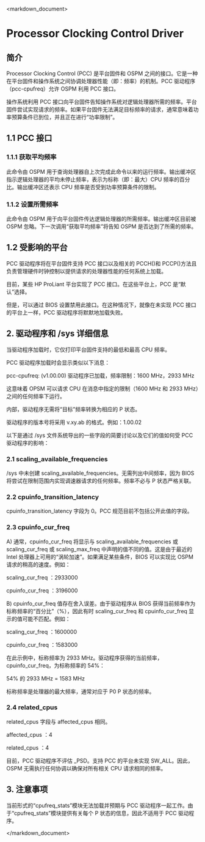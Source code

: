 <markdown_document>

# Processor Clocking Control Driver

## 简介

Processor Clocking Control (PCC) 是平台固件和 OSPM 之间的接口。它是一种在平台固件和操作系统之间协调处理器性能（即：频率）的机制。PCC 驱动程序（pcc-cpufreq）允许 OSPM 利用 PCC 接口。

操作系统利用 PCC 接口向平台固件告知操作系统对逻辑处理器所需的频率。平台固件尝试实现请求的频率。如果平台固件无法满足目标频率的请求，通常意味着功率预算条件已到位，并且正在进行“功率限制”。

## 1.1 PCC 接口

### 1.1.1 获取平均频率

此命令由 OSPM 用于查询处理器自上次完成此命令以来的运行频率。输出缓冲区指示逻辑处理器的平均未停止频率，表示为标称（即：最大）CPU 频率的百分比。输出缓冲区还表示 CPU 频率是否受到功率预算条件的限制。

### 1.1.2 设置所需频率

此命令由 OSPM 用于向平台固件传达逻辑处理器的所需频率。输出缓冲区目前被 OSPM 忽略。下一次调用“获取平均频率”将告知 OSPM 是否达到了所需的频率。

## 1.2 受影响的平台

PCC 驱动程序将在平台固件支持 PCC 接口以及相关的 PCCH()和 PCCP()方法且负责管理硬件时钟控制以提供请求的处理器性能的任何系统上加载。

目前，某些 HP ProLiant 平台实现了 PCC 接口。在这些平台上，PCC 是“默认”选择。

但是，可以通过 BIOS 设置禁用此接口。在这种情况下，就像在未实现 PCC 接口的平台上一样，PCC 驱动程序将默默地加载失败。

## 2. 驱动程序和 /sys 详细信息

当驱动程序加载时，它仅打印平台固件支持的最低和最高 CPU 频率。

PCC 驱动程序加载时会显示类似以下消息：

pcc-cpufreq: (v1.00.00) 驱动程序已加载，频率限制：1600 MHz，2933 MHz

这意味着 OPSM 可以请求 CPU 在消息中指定的限制（1600 MHz 和 2933 MHz）之间的任何频率下运行。

内部，驱动程序无需将“目标”频率转换为相应的 P 状态。

驱动程序的版本号将采用 v.xy.ab 的格式。例如：1.00.02

以下是通过 /sys 文件系统导出的一些字段的简要讨论以及它们的值如何受 PCC 驱动程序的影响：

### 2.1 scaling_available_frequencies

/sys 中未创建 scaling_available_frequencies。无需列出中间频率，因为 BIOS 将尝试在限制范围内实现调速器请求的任何频率。频率不必与 P 状态严格关联。

### 2.2 cpuinfo_transition_latency

cpuinfo_transition_latency 字段为 0。PCC 规范目前不包括公开此值的字段。

### 2.3 cpuinfo_cur_freq

A) 通常，cpuinfo_cur_freq 将显示与 scaling_available_frequencies 或 scaling_cur_freq 或 scaling_max_freq 中声明的值不同的值。这是由于最近的 Intel 处理器上可用的“涡轮加速”。如果满足某些条件，BIOS 可以实现比 OSPM 请求的稍高的速度。例如：

scaling_cur_freq ：2933000

cpuinfo_cur_freq ：3196000

B) cpuinfo_cur_freq 值存在舍入误差。由于驱动程序从 BIOS 获得当前频率作为标称频率的“百分比”（%），因此有时 scaling_cur_freq 和 cpuinfo_cur_freq 显示的值可能不匹配。例如：

scaling_cur_freq ：1600000

cpuinfo_cur_freq ：1583000

在此示例中，标称频率为 2933 MHz。驱动程序获得的当前频率，cpuinfo_cur_freq，为标称频率的 54%：

54% 的 2933 MHz = 1583 MHz

标称频率是处理器的最大频率，通常对应于 P0 P 状态的频率。

### 2.4 related_cpus

related_cpus 字段与 affected_cpus 相同。

affected_cpus ：4

related_cpus ：4

目前，PCC 驱动程序不评估 _PSD。支持 PCC 的平台未实现 SW_ALL。因此，OSPM 无需执行任何协调以确保对所有相关 CPU 请求相同的频率。

## 3. 注意事项

当前形式的“cpufreq_stats”模块无法加载并预期与 PCC 驱动程序一起工作。由于“cpufreq_stats”模块提供有关每个 P 状态的信息，因此不适用于 PCC 驱动程序。

</markdown_document>